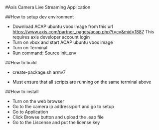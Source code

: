 #Axis Camera Live Streaming Application

##How to setup dev environment
- Download ACAP ubuntu vbox image from this url
https://www.axis.com/partner_pages/acap.php?t=cv&mid=1887
This requires axis developer account login
- Turn on vbox and start ACAP ubuntu vbox image
- Turn on Terminal
- Run command: Source init_env

##How to build
- create-package.sh armv7
* Must ensure that all scripts are running on the same terminal above

##How to install
- Turn on the web browser
- Go to the camera ip address:port and go to setup
- Go to Application
- Click Browse button and upload the .eap file
- Go to the Liscense and put the license key




